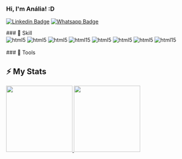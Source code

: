 ### Hi, I'm Anália! :D 
[![Linkedin Badge](https://img.shields.io/badge/-LinkedIn-blue?style=flat-square&logo=Linkedin&logoColor=white&link=https://www.linkedin.com/in/fagnerpsantos/)](https://www.linkedin.com/in/analiaemiliadev/)
[![Whatsapp Badge](https://img.shields.io/badge/-Whatsapp-a4c639?style=flat-square&labelColor=a4c639&logo=whatsapp&logoColor=white&link=https://web.whatsapp.com/)](https://api.whatsapp.com/send?phone=5575988136641&text=Estou%20entrando%20em%20contato,%20pois%20gostei%20muito%20do%20seu%20perfil.%20Podemos%20conversa?)
<div>
 ### 🚀 Skill 
 <div Sttyle="display: inline_block"> 
    <img align="center" alt="html5" src="https://img.shields.io/badge/HTML-239120?style=for-the-badge&logo=html5&logoColor=white" />
    <img align="center" alt="html5" src="https://img.shields.io/badge/C%2B%2B-00599C?style=for-the-badge&logo=c%2B%2B&logoColor=white" />
    <img align="center" alt="html5" src="https://img.shields.io/badge/.NET-5C2D91?style=for-the-badge&logo=.net&logoColor=white" />
    <img align="center" alt="html15" src="https://img.shields.io/badge/GitHub-100000?style=for-the-badge&logo=github&logoColor=white" />
    <img align="center" alt="html5" src="[https://img.shields.io/badge/HTML-239120?style=for-the-badge&logo=html5&logoColor=white](https://img.shields.io/badge/Node.js-43853D?style=for-the-badge&logo=node.js&logoColor=white)" />
    <img align="center" alt="html5" src="https://img.shields.io/badge/C%2B%2B-00599C?style=for-the-badge&logo=c%2B%2B&logoColor=white" />
    <img align="center" alt="html5" src="https://img.shields.io/badge/.NET-5C2D91?style=for-the-badge&logo=.net&logoColor=white" />
    <img align="center" alt="html15" src="https://img.shields.io/badge/GitHub-100000?style=for-the-badge&logo=github&logoColor=white" />
 </div>
 <br>
### 🔧 Tools


 <br>


 
##  ⚡ My Stats
<div>
<a href="https://github.com/analianai">
<img loading="lazy" height="180em" src="https://github-readme-stats.vercel.app/api/top-langs/?username=analianai&layout=compact&langs_count=7&theme=dracula"/>
<img loading="lazy" height="180em" src="https://github-readme-stats.vercel.app/api?username=analianai&show_icons=true&theme=dracula&include_all_commits=true&count_private=true"/>
</div>



<!--
**analianai/analianai** is a ✨ _special_ ✨ repository because its `README.md` (this file) appears on your GitHub profile.

Here are some ideas to get you started:

- 🔭 I’m currently working on ...
- 🌱 I’m currently learning ...
- 👯 I’m looking to collaborate on ...
- 🤔 I’m looking for help with ...
- 💬 Ask me about ...
- 📫 How to reach me: ...
- 😄 Pronouns: ...
- ⚡ Fun fact: ...
-->
